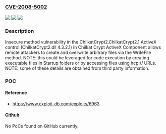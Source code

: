 ### [CVE-2008-5002](https://cve.mitre.org/cgi-bin/cvename.cgi?name=CVE-2008-5002)
![](https://img.shields.io/static/v1?label=Product&message=n%2Fa&color=blue)
![](https://img.shields.io/static/v1?label=Version&message=n%2Fa&color=blue)
![](https://img.shields.io/static/v1?label=Vulnerability&message=n%2Fa&color=brighgreen)

### Description

Insecure method vulnerability in the ChilkatCrypt2.ChilkatCrypt2.1 ActiveX control (ChilkatCrypt2.dll 4.3.2.1) in Chilkat Crypt ActiveX Component allows remote attackers to create and overwrite arbitrary files via the WriteFile method.  NOTE: this could be leveraged for code execution by creating executable files in Startup folders or by accessing files using hcp:// URLs.  NOTE: some of these details are obtained from third party information.

### POC

#### Reference
- https://www.exploit-db.com/exploits/6963

#### Github
No PoCs found on GitHub currently.


